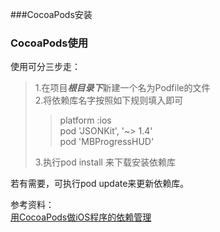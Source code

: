 ###CocoaPods安装

### CocoaPods使用
使用可分三步走：

> 1.在项目***根目录下***新建一个名为Podfile的文件  
> 2.将依赖库名字按照如下规则填入即可  
> > platform :ios  
> > pod 'JSONKit',       '~> 1.4'   
> > pod 'MBProgressHUD'   
> 
> 3.执行pod install 来下载安装依赖库 
 
若有需要，可执行pod update来更新依赖库。

参考资料：  
[用CocoaPods做iOS程序的依赖管理](http://blog.devtang.com/2014/05/25/use-cocoapod-to-manage-ios-lib-dependency/)
